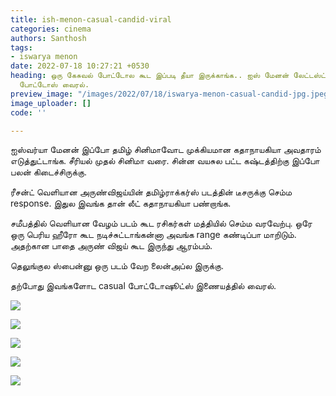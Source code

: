 ```yaml
---
title: ish-menon-casual-candid-viral
categories: cinema
authors: Santhosh
tags:
- iswarya menon
date: 2022-07-18 10:27:21 +0530
heading: ஒரு கேசுவல் போட்டோல கூட இப்படி தீயா இருக்காங்க.. ஐஸ் மேனன் லேட்டஸ்ட் ஹாட்
  போட்டோஸ் வைரல்.
preview_image: "/images/2022/07/18/iswarya-menon-casual-candid-jpg.jpeg"
image_uploader: []
code: ''

---
```

ஐஸ்வர்யா மேனன் இப்போ தமிழ் சினிமாவோட முக்கியமான கதாநாயகியா அவதாரம் எடுத்துட்டாங்க. சீரியல் முதல் சினிமா வரை. சின்ன வயசுல பட்ட கஷ்டத்திற்கு இப்போ பலன் கிடைச்சிருக்கு.

ரீசன்ட் வெளியான அருண்விஜய்யின் தமிழ்ராக்கர்ஸ் படத்தின் டீசருக்கு செம்ம response. இதுல இவங்க தான் லீட் கதாநாயகியா பண்றாங்க.

சமீபத்தில் வெளியான வேழம் படம் கூட ரசிகர்கள் மத்தியில் செம்ம வரவேற்பு. ஒரே ஒரு பெரிய ஹீரோ கூட நடிச்சுட்டாங்கன்னா அவங்க range கண்டிப்பா மாறிடும். அதற்கான பாதை அருண் விஜய் கூட இருந்து ஆரம்பம்.

தெலுங்குல ஸ்பைன்னு ஒரு படம் வேற லைன்அப்ல இருக்கு.

தற்போது இவங்களோட casual போட்டோஷூட்ஸ் இணையத்தில் வைரல்.

![](/images/2022/07/18/ish-menon-clicks-5-jpg.jpeg)

![](/images/2022/07/18/ish-menon-clicks-4-jpg.jpeg)

![](/images/2022/07/18/ish-menon-clicks-1-jpg.jpeg)

![](/images/2022/07/18/ish-menon-clicks-2-jpg.jpeg)

![](/images/2022/07/18/ish-menon-clicks-3-jpg.jpeg)
